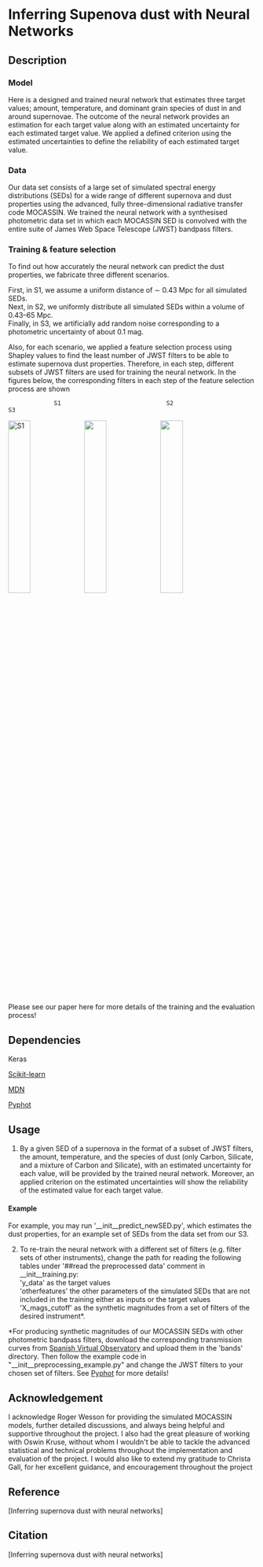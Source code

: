 
# Inferring Supenova dust with Neural Networks

## Description

### Model
Here is a designed and trained neural network that estimates three target values; amount, temperature, and dominant grain species of dust in and around supernovae. The outcome of the neural network provides an estimation for each target value along with an estimated uncertainty for each estimated target value. We applied a defined criterion using the estimated uncertainties to define the reliability of each estimated target value.

### Data
Our data set consists of a large set of simulated spectral energy distributions (SEDs) for a wide range of different supernova and dust properties using the advanced, fully three-dimensional radiative transfer code MOCASSIN. We trained the neural network with a synthesised photometric data set in which each MOCASSIN SED is convolved with the entire suite of James Web Space Telescope (JWST) bandpass filters.


### Training \& feature selection
To find out how accurately the neural network can predict the dust properties, we fabricate three different scenarios.


First, in S1, we assume a uniform distance of ∼ 0.43 Mpc for all simulated SEDs.<br/>
Next, in S2, we uniformly distribute all simulated SEDs within a volume of 0.43–65 Mpc.<br/>
Finally, in S3, we artificially add random noise corresponding to a photometric uncertainty of about 0.1 mag.<br/>

Also, for each scenario, we applied a feature selection process using Shapley values to find the least number of JWST filters to be able to estimate supernova dust properties. Therefore, in each step, different subsets of JWST filters are used for training the neural network. In the figures below, the corresponding filters in each step of the feature selection process are shown

                 S1                              S2                                S3

<img src="https://user-images.githubusercontent.com/29614210/147156639-70dee60a-7c9e-4888-9890-fa2458a97a95.png" alt="S1" width="30%"/> <img src="https://user-images.githubusercontent.com/29614210/147156716-a44f3e95-e628-4c9c-ab2e-d109ecbd24f7.png" width="30%"/> <img src="https://user-images.githubusercontent.com/29614210/147156777-cc973599-506e-40fa-81ab-2ad2518b7c3c.png" width="30%"/> 


Please see our paper here for more details of the training and the evaluation process!




## Dependencies

Keras

[Scikit-learn](https://scikit-learn.org/stable/)

[MDN](https://github.com/ZoeAnsari/keras-mdn-layer)

[Pyphot](https://mfouesneau.github.io/docs/pyphot/libcontent.html#)

## Usage

 1. By a given SED of a supernova in the format of a subset of JWST filters, the amount, temperature, and the species of dust (only Carbon, Silicate, and a mixture of Carbon and Silicate), with an estimated uncertainty for each value, will be provided by the trained neural network. Moreover, an applied criterion on the estimated uncertainties will show the reliability of the estimated value for each target value.

  #### Example

For example, you may run '__init__predict_newSED.py', which estimates the dust properties, for an example set of SEDs from the data set from our S3.



 2. To re-train the neural network with a different set of filters (e.g. filter sets of other instruments), change the path for reading the following tables under '##read the preprocessed data' comment in __init__training.py:<br/>
'y_data' as the target values<br/>
'otherfeatures' the other parameters of the simulated SEDs that are not included in the training either as inputs or the target values<br/>
'X_mags_cutoff' as the synthetic magnitudes from a set of filters of the desired instrument*.<br/>


  *For producing synthetic magnitudes of our MOCASSIN SEDs with other photometric bandpass filters, download the corresponding transmission curves from [Spanish Virtual Observatory](http://svo2.cab.inta-csic.es/svo/theory/fps3/index.php?mode=browse&gname=JWST&asttype=) and upload them in the 'bands' directory. Then follow the example code in "__init__preprocessing_example.py" and change the JWST filters to your chosen set of filters. See [Pyphot](https://mfouesneau.github.io/docs/pyphot/) for more details!



## Acknowledgement

I acknowledge Roger Wesson for providing the simulated MOCASSIN models, further detailed discussions, and always being helpful and supportive throughout the project. I also had the great pleasure of working with Oswin Kruse, without whom I wouldn't be able to tackle the advanced statistical and technical problems throughout the implementation and evaluation of the project. I would also like to extend my gratitude to Christa Gall, for her excellent guidance, and encouragement throughout the project

## Reference

[Inferring supernova dust with neural networks]

## Citation

[Inferring supernova dust with neural networks]

